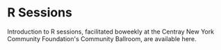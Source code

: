 # R Sessions

Introduction to R sessions, facilitated boweekly at the Centray New York Community Foundation's Community Ballroom, are available here.
